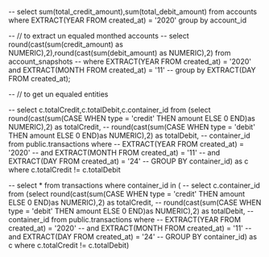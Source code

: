 -- select sum(total_credit_amount),sum(total_debit_amount) from accounts  where EXTRACT(YEAR FROM created_at) = '2020' group by account_id

-- // to extract un equaled monthed accounts
-- select round(cast(sum(credit_amount) as NUMERIC),2),round(cast(sum(debit_amount) as NUMERIC),2)  from account_snapshots
-- where  EXTRACT(YEAR FROM created_at) = '2020' and EXTRACT(MONTH FROM created_at) = '11' 
-- group by EXTRACT(DAY FROM created_at);



-- // to get un equaled entities

-- select c.totalCredit,c.totalDebit,c.container_id from (select round(cast(sum(CASE WHEN type = 'credit' THEN amount ELSE 0 END)as NUMERIC),2) as totalCredit,
-- round(cast(sum(CASE WHEN type = 'debit' THEN amount ELSE 0 END)as NUMERIC),2) as totalDebit,
-- 	container_id from public.transactions where
-- EXTRACT(YEAR FROM created_at) = '2020' 
-- 	and EXTRACT(MONTH FROM created_at) = '11'
--  	and EXTRACT(DAY FROM created_at) = '24'
-- 	GROUP BY container_id) as c where c.totalCredit != c.totalDebit



-- select * from transactions where container_id in (
-- select c.container_id from (select round(cast(sum(CASE WHEN type = 'credit' THEN amount ELSE 0 END)as NUMERIC),2) as totalCredit,
-- round(cast(sum(CASE WHEN type = 'debit' THEN amount ELSE 0 END)as NUMERIC),2) as totalDebit,
-- 	container_id from public.transactions where
-- EXTRACT(YEAR FROM created_at) = '2020' 
-- 	and EXTRACT(MONTH FROM created_at) = '11'
--  	and EXTRACT(DAY FROM created_at) = '24'
-- 	GROUP BY container_id) as c where c.totalCredit != c.totalDebit)